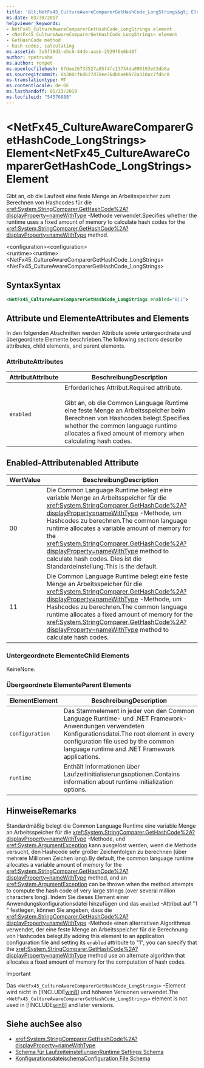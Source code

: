 ```yaml
---
title: '&lt;NetFx45_CultureAwareComparerGetHashCode_LongStrings&gt; Element'
ms.date: 03/30/2017
helpviewer_keywords:
- NetFx45_CultureAwareComparerGetHashCode_LongStrings element
- <NetFx45_CultureAwareComparerGetHashCode_LongStrings> element
- GetHashCode method
- hash codes, calculating
ms.assetid: 3a5f38d1-ebc8-44de-aaeb-2929f6e6b48f
author: rpetrusha
ms.author: ronpet
ms.openlocfilehash: 67dae26733527a85f4fc13734da896193e53db8a
ms.sourcegitcommit: 6b308cf6d627d78ee36dbbae8972a310ac7fd6c8
ms.translationtype: MT
ms.contentlocale: de-DE
ms.lasthandoff: 01/23/2019
ms.locfileid: "54576888"
---
```

# <a name="ltnetfx45cultureawarecomparergethashcodelongstringsgt-element"></a><span data-ttu-id="bf045-102">&lt;NetFx45_CultureAwareComparerGetHashCode_LongStrings&gt; Element</span><span class="sxs-lookup"><span data-stu-id="bf045-102">&lt;NetFx45_CultureAwareComparerGetHashCode_LongStrings&gt; Element</span></span>
<span data-ttu-id="bf045-103">Gibt an, ob die Laufzeit eine feste Menge an Arbeitsspeicher zum Berechnen von Hashcodes für die <xref:System.StringComparer.GetHashCode%2A?displayProperty=nameWithType> -Methode verwendet.</span><span class="sxs-lookup"><span data-stu-id="bf045-103">Specifies whether the runtime uses a fixed amount of memory to calculate hash codes for the <xref:System.StringComparer.GetHashCode%2A?displayProperty=nameWithType> method.</span></span>  
  
 <span data-ttu-id="bf045-104">\<configuration></span><span class="sxs-lookup"><span data-stu-id="bf045-104">\<configuration></span></span>  
<span data-ttu-id="bf045-105">\<runtime></span><span class="sxs-lookup"><span data-stu-id="bf045-105">\<runtime></span></span>  
<span data-ttu-id="bf045-106"><NetFx45_CultureAwareComparerGetHashCode_LongStrings></span><span class="sxs-lookup"><span data-stu-id="bf045-106"><NetFx45_CultureAwareComparerGetHashCode_LongStrings></span></span>  
  
## <a name="syntax"></a><span data-ttu-id="bf045-107">Syntax</span><span class="sxs-lookup"><span data-stu-id="bf045-107">Syntax</span></span>  
  
```xml
<NetFx45_CultureAwareComparerGetHashCode_LongStrings enabled="0|1">  
```  
  
## <a name="attributes-and-elements"></a><span data-ttu-id="bf045-108">Attribute und Elemente</span><span class="sxs-lookup"><span data-stu-id="bf045-108">Attributes and Elements</span></span>  
 <span data-ttu-id="bf045-109">In den folgenden Abschnitten werden Attribute sowie untergeordnete und übergeordnete Elemente beschrieben.</span><span class="sxs-lookup"><span data-stu-id="bf045-109">The following sections describe attributes, child elements, and parent elements.</span></span>  
  
### <a name="attributes"></a><span data-ttu-id="bf045-110">Attribute</span><span class="sxs-lookup"><span data-stu-id="bf045-110">Attributes</span></span>  
  
|<span data-ttu-id="bf045-111">Attribut</span><span class="sxs-lookup"><span data-stu-id="bf045-111">Attribute</span></span>|<span data-ttu-id="bf045-112">Beschreibung</span><span class="sxs-lookup"><span data-stu-id="bf045-112">Description</span></span>|  
|---------------|-----------------|  
|`enabled`|<span data-ttu-id="bf045-113">Erforderliches Attribut.</span><span class="sxs-lookup"><span data-stu-id="bf045-113">Required attribute.</span></span><br /><br /> <span data-ttu-id="bf045-114">Gibt an, ob die Common Language Runtime eine feste Menge an Arbeitsspeicher beim Berechnen von Hashcodes belegt.</span><span class="sxs-lookup"><span data-stu-id="bf045-114">Specifies whether the common language runtime allocates a fixed amount of memory when calculating hash codes.</span></span>|  
  
## <a name="enabled-attribute"></a><span data-ttu-id="bf045-115">Enabled-Attribut</span><span class="sxs-lookup"><span data-stu-id="bf045-115">enabled Attribute</span></span>  
  
|<span data-ttu-id="bf045-116">Wert</span><span class="sxs-lookup"><span data-stu-id="bf045-116">Value</span></span>|<span data-ttu-id="bf045-117">Beschreibung</span><span class="sxs-lookup"><span data-stu-id="bf045-117">Description</span></span>|  
|-----------|-----------------|  
|<span data-ttu-id="bf045-118">0</span><span class="sxs-lookup"><span data-stu-id="bf045-118">0</span></span>|<span data-ttu-id="bf045-119">Die Common Language Runtime belegt eine variable Menge an Arbeitsspeicher für die <xref:System.StringComparer.GetHashCode%2A?displayProperty=nameWithType> -Methode, um Hashcodes zu berechnen.</span><span class="sxs-lookup"><span data-stu-id="bf045-119">The common language runtime allocates a variable amount of memory for the <xref:System.StringComparer.GetHashCode%2A?displayProperty=nameWithType> method to calculate hash codes.</span></span> <span data-ttu-id="bf045-120">Dies ist die Standardeinstellung.</span><span class="sxs-lookup"><span data-stu-id="bf045-120">This is the default.</span></span>|  
|<span data-ttu-id="bf045-121">1</span><span class="sxs-lookup"><span data-stu-id="bf045-121">1</span></span>|<span data-ttu-id="bf045-122">Die Common Language Runtime belegt eine feste Menge an Arbeitsspeicher für die <xref:System.StringComparer.GetHashCode%2A?displayProperty=nameWithType> -Methode, um Hashcodes zu berechnen.</span><span class="sxs-lookup"><span data-stu-id="bf045-122">The common language runtime allocates a fixed amount of memory for the <xref:System.StringComparer.GetHashCode%2A?displayProperty=nameWithType> method to calculate hash codes.</span></span>|  
  
### <a name="child-elements"></a><span data-ttu-id="bf045-123">Untergeordnete Elemente</span><span class="sxs-lookup"><span data-stu-id="bf045-123">Child Elements</span></span>  
 <span data-ttu-id="bf045-124">Keine</span><span class="sxs-lookup"><span data-stu-id="bf045-124">None.</span></span>  
  
### <a name="parent-elements"></a><span data-ttu-id="bf045-125">Übergeordnete Elemente</span><span class="sxs-lookup"><span data-stu-id="bf045-125">Parent Elements</span></span>  
  
|<span data-ttu-id="bf045-126">Element</span><span class="sxs-lookup"><span data-stu-id="bf045-126">Element</span></span>|<span data-ttu-id="bf045-127">Beschreibung</span><span class="sxs-lookup"><span data-stu-id="bf045-127">Description</span></span>|  
|-------------|-----------------|  
|`configuration`|<span data-ttu-id="bf045-128">Das Stammelement in jeder von den Common Language Runtime- und .NET Framework-Anwendungen verwendeten Konfigurationsdatei.</span><span class="sxs-lookup"><span data-stu-id="bf045-128">The root element in every configuration file used by the common language runtime and .NET Framework applications.</span></span>|  
|`runtime`|<span data-ttu-id="bf045-129">Enthält Informationen über Laufzeitinitialisierungsoptionen.</span><span class="sxs-lookup"><span data-stu-id="bf045-129">Contains information about runtime initialization options.</span></span>|  
  
## <a name="remarks"></a><span data-ttu-id="bf045-130">Hinweise</span><span class="sxs-lookup"><span data-stu-id="bf045-130">Remarks</span></span>  
 <span data-ttu-id="bf045-131">Standardmäßig belegt die Common Language Runtime eine variable Menge an Arbeitsspeicher für die <xref:System.StringComparer.GetHashCode%2A?displayProperty=nameWithType> -Methode, und <xref:System.ArgumentException> kann ausgelöst werden, wenn die Methode versucht, den Hashcode sehr großer Zeichenfolgen zu berechnen (über mehrere Millionen Zeichen lang).</span><span class="sxs-lookup"><span data-stu-id="bf045-131">By default, the common language runtime allocates a variable amount of memory for the <xref:System.StringComparer.GetHashCode%2A?displayProperty=nameWithType> method, and an <xref:System.ArgumentException> can be thrown when the method attempts to compute the hash code of very large strings (over several million characters long).</span></span> <span data-ttu-id="bf045-132">Indem Sie dieses Element einer Anwendungskonfigurationsdatei hinzufügen und das `enabled` -Attribut auf "1 " festlegen, können Sie angeben, dass die <xref:System.StringComparer.GetHashCode%2A?displayProperty=nameWithType> -Methode einen alternativen Algorithmus verwendet, der eine feste Menge an Arbeitsspeicher für die Berechnung von Hashcodes belegt.</span><span class="sxs-lookup"><span data-stu-id="bf045-132">By adding this element to an application configuration file and setting its `enabled` attribute to "1", you can specify that the <xref:System.StringComparer.GetHashCode%2A?displayProperty=nameWithType> method use an alternate algorithm that allocates a fixed amount of memory for the computation of hash codes.</span></span>  
  
> [!IMPORTANT]
>  <span data-ttu-id="bf045-133">Das `<NetFx45_CultureAwareComparerGetHashCode_LongStrings>` -Element wird nicht in [!INCLUDE[win8](../../../../../includes/win8-md.md)] und höheren Versionen verwendet.</span><span class="sxs-lookup"><span data-stu-id="bf045-133">The `<NetFx45_CultureAwareComparerGetHashCode_LongStrings>` element is not used in [!INCLUDE[win8](../../../../../includes/win8-md.md)] and later versions.</span></span>  
  
## <a name="see-also"></a><span data-ttu-id="bf045-134">Siehe auch</span><span class="sxs-lookup"><span data-stu-id="bf045-134">See also</span></span>
- <xref:System.StringComparer.GetHashCode%2A?displayProperty=nameWithType>
- [<span data-ttu-id="bf045-135">Schema für Laufzeiteinstellungen</span><span class="sxs-lookup"><span data-stu-id="bf045-135">Runtime Settings Schema</span></span>](../../../../../docs/framework/configure-apps/file-schema/runtime/index.md)
- [<span data-ttu-id="bf045-136">Konfigurationsdateischema</span><span class="sxs-lookup"><span data-stu-id="bf045-136">Configuration File Schema</span></span>](../../../../../docs/framework/configure-apps/file-schema/index.md)
